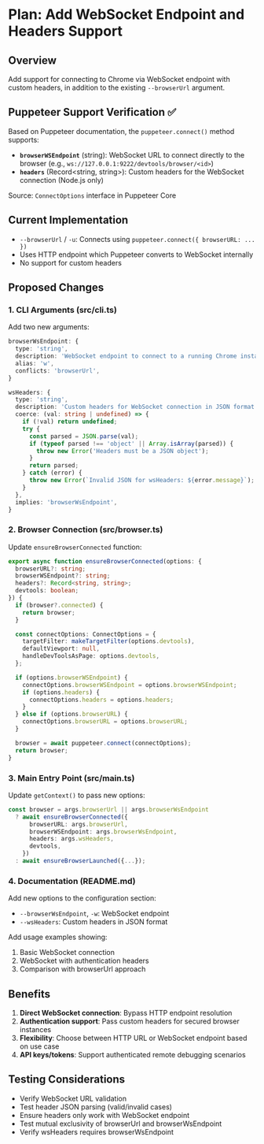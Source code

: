 # Plan: Add WebSocket Endpoint and Headers Support

## Overview
Add support for connecting to Chrome via WebSocket endpoint with custom headers, in addition to the existing `--browserUrl` argument.

## Puppeteer Support Verification ✅
Based on Puppeteer documentation, the `puppeteer.connect()` method supports:
- **`browserWSEndpoint`** (string): WebSocket URL to connect directly to the browser (e.g., `ws://127.0.0.1:9222/devtools/browser/<id>`)
- **`headers`** (Record<string, string>): Custom headers for the WebSocket connection (Node.js only)

Source: `ConnectOptions` interface in Puppeteer Core

## Current Implementation
- `--browserUrl` / `-u`: Connects using `puppeteer.connect({ browserURL: ... })`
- Uses HTTP endpoint which Puppeteer converts to WebSocket internally
- No support for custom headers

## Proposed Changes

### 1. CLI Arguments (src/cli.ts)
Add two new arguments:
```typescript
browserWsEndpoint: {
  type: 'string',
  description: 'WebSocket endpoint to connect to a running Chrome instance (e.g., ws://127.0.0.1:9222/devtools/browser/<id>). Alternative to --browserUrl.',
  alias: 'w',
  conflicts: 'browserUrl',
}

wsHeaders: {
  type: 'string',
  description: 'Custom headers for WebSocket connection in JSON format (e.g., \'{"Authorization":"Bearer token"}\'). Only works with --browserWsEndpoint.',
  coerce: (val: string | undefined) => {
    if (!val) return undefined;
    try {
      const parsed = JSON.parse(val);
      if (typeof parsed !== 'object' || Array.isArray(parsed)) {
        throw new Error('Headers must be a JSON object');
      }
      return parsed;
    } catch (error) {
      throw new Error(`Invalid JSON for wsHeaders: ${error.message}`);
    }
  },
  implies: 'browserWsEndpoint',
}
```

### 2. Browser Connection (src/browser.ts)
Update `ensureBrowserConnected` function:
```typescript
export async function ensureBrowserConnected(options: {
  browserURL?: string;
  browserWSEndpoint?: string;
  headers?: Record<string, string>;
  devtools: boolean;
}) {
  if (browser?.connected) {
    return browser;
  }

  const connectOptions: ConnectOptions = {
    targetFilter: makeTargetFilter(options.devtools),
    defaultViewport: null,
    handleDevToolsAsPage: options.devtools,
  };

  if (options.browserWSEndpoint) {
    connectOptions.browserWSEndpoint = options.browserWSEndpoint;
    if (options.headers) {
      connectOptions.headers = options.headers;
    }
  } else if (options.browserURL) {
    connectOptions.browserURL = options.browserURL;
  }

  browser = await puppeteer.connect(connectOptions);
  return browser;
}
```

### 3. Main Entry Point (src/main.ts)
Update `getContext()` to pass new options:
```typescript
const browser = args.browserUrl || args.browserWsEndpoint
  ? await ensureBrowserConnected({
      browserURL: args.browserUrl,
      browserWSEndpoint: args.browserWsEndpoint,
      headers: args.wsHeaders,
      devtools,
    })
  : await ensureBrowserLaunched({...});
```

### 4. Documentation (README.md)
Add new options to the configuration section:
- `--browserWsEndpoint`, `-w`: WebSocket endpoint
- `--wsHeaders`: Custom headers in JSON format

Add usage examples showing:
1. Basic WebSocket connection
2. WebSocket with authentication headers
3. Comparison with browserUrl approach

## Benefits
1. **Direct WebSocket connection**: Bypass HTTP endpoint resolution
2. **Authentication support**: Pass custom headers for secured browser instances
3. **Flexibility**: Choose between HTTP URL or WebSocket endpoint based on use case
4. **API keys/tokens**: Support authenticated remote debugging scenarios

## Testing Considerations
- Verify WebSocket URL validation
- Test header JSON parsing (valid/invalid cases)
- Ensure headers only work with WebSocket endpoint
- Test mutual exclusivity of browserUrl and browserWsEndpoint
- Verify wsHeaders requires browserWsEndpoint
